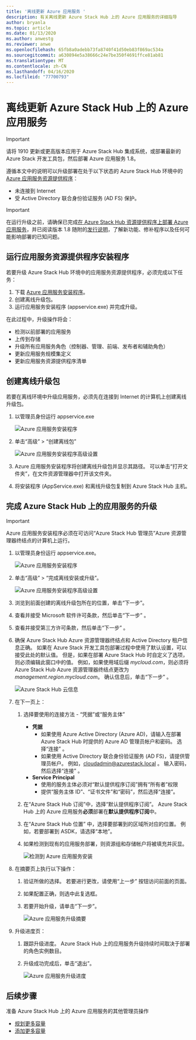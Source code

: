 ```yaml
---
title: '离线更新 Azure 应用服务 '
description: 有关离线更新 Azure Stack Hub 上的 Azure 应用服务的详细指导
author: bryanla
ms.topic: article
ms.date: 01/13/2020
ms.author: anwestg
ms.reviewer: anwe
ms.openlocfilehash: 65fb8a0adebb73fa8740f41d50eb83f869ac534a
ms.sourcegitcommit: a630894e5a38666c24e7be350f4691ffce81ab81
ms.translationtype: MT
ms.contentlocale: zh-CN
ms.lasthandoff: 04/16/2020
ms.locfileid: "77700793"
---
```

# <a name="offline-update-of-azure-app-service-on-azure-stack-hub"></a>离线更新 Azure Stack Hub 上的 Azure 应用服务

> [!IMPORTANT]
> 请将 1910 更新或更高版本应用于 Azure Stack Hub 集成系统，或部署最新的 Azure Stack 开发工具包，然后部署 Azure 应用服务 1.8。

遵循本文中的说明可以升级部署在处于以下状态的 Azure Stack Hub 环境中的 [Azure 应用服务资源提供程序](azure-stack-app-service-overview.md)：

* 未连接到 Internet
* 受 Active Directory 联合身份验证服务 (AD FS) 保护。

> [!IMPORTANT]
> 在运行升级之前，请确保已完成[在 Azure Stack Hub 资源提供程序上部署 Azure 应用服务](azure-stack-app-service-deploy-offline.md)，并已阅读版本 1.8 随附的[发行说明](azure-stack-app-service-release-notes-update-eight.md)，了解新功能、修补程序以及任何可能影响部署的已知问题。

## <a name="run-the-app-service-resource-provider-installer"></a>运行应用服务资源提供程序安装程序

若要升级 Azure Stack Hub 环境中的应用服务资源提供程序，必须完成以下任务：

1. 下载 [Azure 应用服务安装程序](https://aka.ms/appsvcupdate8installer)。
2. 创建离线升级包。
3. 运行应用服务安装程序 (appservice.exe) 并完成升级。

在此过程中，升级操作将会：

* 检测以前部署的应用服务
* 上传到存储
* 升级所有应用服务角色（控制器、管理、前端、发布者和辅助角色）
* 更新应用服务规模集定义
* 更新应用服务资源提供程序清单

## <a name="create-an-offline-upgrade-package"></a>创建离线升级包

若要在离线环境中升级应用服务，必须先在连接到 Internet 的计算机上创建离线升级包。

1. 以管理员身份运行 appservice.exe

    ![Azure 应用服务安装程序][1]

2. 单击“高级”   >   “创建离线包”

    ![Azure 应用服务安装程序高级设置][2]

3. Azure 应用服务安装程序将创建离线升级包并显示其路径。  可以单击“打开文件夹”，在文件资源管理器中打开该文件夹。 

4. 将安装程序 (AppService.exe) 和离线升级包复制到 Azure Stack Hub 主机。

## <a name="complete-the-upgrade-of-app-service-on-azure-stack-hub"></a>完成 Azure Stack Hub 上的应用服务的升级

> [!IMPORTANT]
> Azure 应用服务安装程序必须在可访问“Azure Stack Hub 管理员”Azure 资源管理器终结点的计算机上运行。

1. 以管理员身份运行 appservice.exe。

    ![Azure 应用服务安装程序][1]

2. 单击“高级”   >   “完成离线安装或升级”。

    ![Azure 应用服务安装程序高级设置][2]

3. 浏览到前面创建的离线升级包所在的位置，单击“下一步”。 

4. 查看并接受 Microsoft 软件许可条款，然后单击“下一步”  。

5. 查看并接受第三方许可条款，然后单击“下一步”  。

6. 确保 Azure Stack Hub Azure 资源管理器终结点和 Active Directory 租户信息正确。 如果在 Azure Stack 开发工具包部署过程中使用了默认设置，可以接受此处的默认值。 但是，如果在部署 Azure Stack Hub 时自定义了选项，则必须编辑此窗口中的值。 例如，如果使用域后缀 *mycloud.com*，则必须将 Azure Stack Hub Azure 资源管理器终结点更改为 *management.region.mycloud.com*。 确认信息后，单击“下一步”  。

    ![Azure Stack Hub 云信息][3]

7. 在下一页上：

   1. 选择要使用的连接方法 - “凭据”或“服务主体”  
        - **凭据**
            - 如果使用 Azure Active Directory (Azure AD)，请输入在部署 Azure Stack Hub 时提供的 Azure AD 管理员帐户和密码。 选择“连接”  。
            - 如果使用 Active Directory 联合身份验证服务 (AD FS)，请提供管理员帐户。 例如，cloudadmin@azurestack.local 。 输入密码，然后选择“连接”  。
        - **Service Principal**
            - 使用的服务主体必须对“默认提供程序订阅”拥有“所有者”权限   
            - 提供“服务主体 ID”、“证书文件”和“密码”，然后选择“连接”。    

   1. 在“Azure Stack Hub 订阅”中，选择“默认提供程序订阅”。    Azure Stack Hub 上的 Azure 应用服务**必须**部署在**默认提供程序订阅**中。

   1. 在“Azure Stack Hub 位置”  中，选择要部署到的区域所对应的位置。 例如，若要部署到 ASDK，请选择“本地”。 
   
   1. 如果检测到现有的应用服务部署，则资源组和存储帐户将被填充并灰显。

      ![检测到 Azure 应用服务安装][4]
8. 在摘要页上执行以下操作：
   1. 验证所做的选择。 若要进行更改，请使用“上一步”  按钮访问前面的页面。
   2. 如果配置正确，则选中此复选框。
   3. 若要开始升级，请单击“下一步”。 

       ![Azure 应用服务升级摘要][5]

9. 升级进度页：
    1. 跟踪升级进度。 Azure Stack Hub 上的应用服务升级持续时间取决于部署的角色实例数目。
    2. 升级成功完成后，单击“退出”。 

        ![Azure 应用服务升级进度][6]

<!--Image references-->
[1]: ./media/azure-stack-app-service-update-offline/app-service-exe.png
[2]: ./media/azure-stack-app-service-update-offline/app-service-exe-advanced.png
[3]: ./media/azure-stack-app-service-update-offline/app-service-azure-resource-manager-endpoints.png
[4]: ./media/azure-stack-app-service-update-offline/app-service-installation-detected.png
[5]: ./media/azure-stack-app-service-update-offline/app-service-upgrade-summary.png
[6]: ./media/azure-stack-app-service-update-offline/app-service-upgrade-complete.png

## <a name="next-steps"></a>后续步骤

准备 Azure Stack Hub 上的 Azure 应用服务的其他管理员操作

* [规划更多容量](azure-stack-app-service-capacity-planning.md)
* [添加更多容量](azure-stack-app-service-add-worker-roles.md)
